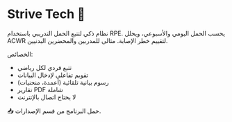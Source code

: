 # Strive Tech 💙

نظام ذكي لتتبع الحمل التدريبي باستخدام RPE. يحسب الحمل اليومي والأسبوعي، ويحلل ACWR لتقييم خطر الإصابة. مثالي للمدربين والمحضرين البدنيين.

الخصائص:
- تتبع فردي لكل رياضي
- تقويم تفاعلي لإدخال البيانات
- رسوم بيانية تلقائية (أعمدة، منحنيات)
- تقارير PDF شاملة
- لا يحتاج اتصال بالإنترنت

📥 حمل البرنامج من قسم الإصدارات.
